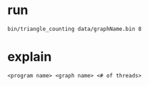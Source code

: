 # run

```
bin/triangle_counting data/graphName.bin 8
```

# explain

```
<program name> <graph name> <# of threads>
```
